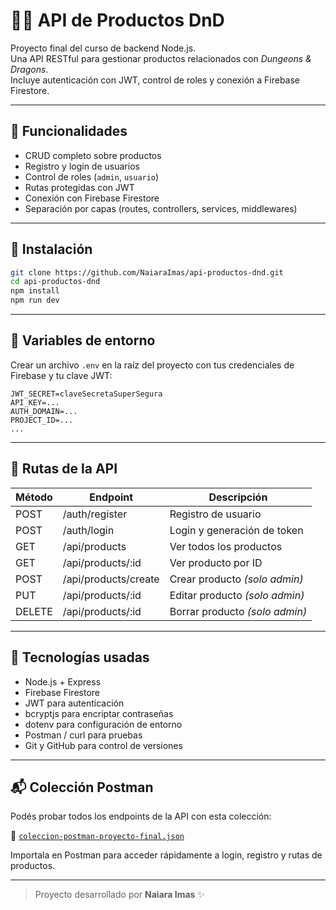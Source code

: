 # 🧙‍♂️ API de Productos DnD

Proyecto final del curso de backend Node.js.  
Una API RESTful para gestionar productos relacionados con *Dungeons & Dragons*.  
Incluye autenticación con JWT, control de roles y conexión a Firebase Firestore.

---

## 🚀 Funcionalidades

- CRUD completo sobre productos
- Registro y login de usuarios
- Control de roles (`admin`, `usuario`)
- Rutas protegidas con JWT
- Conexión con Firebase Firestore
- Separación por capas (routes, controllers, services, middlewares)

---

## 🔧 Instalación

```bash
git clone https://github.com/NaiaraImas/api-productos-dnd.git
cd api-productos-dnd
npm install
npm run dev
```

---

## 🧪 Variables de entorno

Crear un archivo `.env` en la raíz del proyecto con tus credenciales de Firebase y tu clave JWT:

```env
JWT_SECRET=claveSecretaSuperSegura
API_KEY=...
AUTH_DOMAIN=...
PROJECT_ID=...
...
```

---

## 🔐 Rutas de la API

| Método | Endpoint                  | Descripción                    |
|--------|---------------------------|--------------------------------|
| POST   | /auth/register            | Registro de usuario            |
| POST   | /auth/login               | Login y generación de token    |
| GET    | /api/products             | Ver todos los productos        |
| GET    | /api/products/:id         | Ver producto por ID            |
| POST   | /api/products/create      | Crear producto *(solo admin)*  |
| PUT    | /api/products/:id         | Editar producto *(solo admin)* |
| DELETE | /api/products/:id         | Borrar producto *(solo admin)* |

---

## 🧰 Tecnologías usadas

- Node.js + Express
- Firebase Firestore
- JWT para autenticación
- bcryptjs para encriptar contraseñas
- dotenv para configuración de entorno
- Postman / curl para pruebas
- Git y GitHub para control de versiones

---

## 📬 Colección Postman

Podés probar todos los endpoints de la API con esta colección:

📁 [`coleccion-postman-proyecto-final.json`](./coleccion-postman-proyecto-final.json)

Importala en Postman para acceder rápidamente a login, registro y rutas de productos.

---

> Proyecto desarrollado por **Naiara Imas** ✨